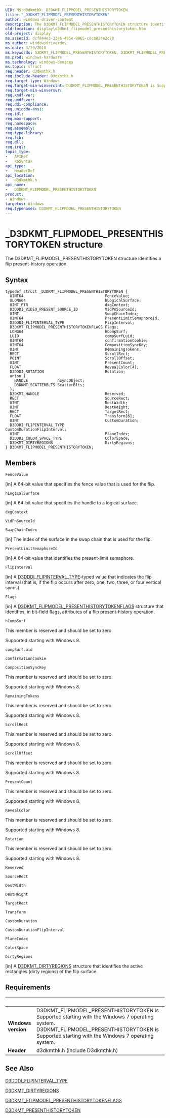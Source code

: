 ```yaml
---
UID: NS:d3dkmthk._D3DKMT_FLIPMODEL_PRESENTHISTORYTOKEN
title: "_D3DKMT_FLIPMODEL_PRESENTHISTORYTOKEN"
author: windows-driver-content
description: The D3DKMT_FLIPMODEL_PRESENTHISTORYTOKEN structure identifies a flip present-history operation.
old-location: display\d3dkmt_flipmodel_presenthistorytoken.htm
old-project: display
ms.assetid: dcf844e3-3346-485e-8965-c8cb824e2c78
ms.author: windowsdriverdev
ms.date: 3/29/2018
ms.keywords: D3DKMT_FLIPMODEL_PRESENTHISTORYTOKEN, D3DKMT_FLIPMODEL_PRESENTHISTORYTOKEN structure [Display Devices], OpenGL_Structs_819c22ef-0bae-476a-9cbc-0169cd7fc82f.xml, _D3DKMT_FLIPMODEL_PRESENTHISTORYTOKEN, d3dkmthk/D3DKMT_FLIPMODEL_PRESENTHISTORYTOKEN, display.d3dkmt_flipmodel_presenthistorytoken
ms.prod: windows-hardware
ms.technology: windows-devices
ms.topic: struct
req.header: d3dkmthk.h
req.include-header: D3dkmthk.h
req.target-type: Windows
req.target-min-winverclnt: D3DKMT_FLIPMODEL_PRESENTHISTORYTOKEN is Supported starting with the Windows 7 operating system.
req.target-min-winversvr: 
req.kmdf-ver: 
req.umdf-ver: 
req.ddi-compliance: 
req.unicode-ansi: 
req.idl: 
req.max-support: 
req.namespace: 
req.assembly: 
req.type-library: 
req.lib: 
req.dll: 
req.irql: 
topic_type:
-	APIRef
-	kbSyntax
api_type:
-	HeaderDef
api_location:
-	d3dkmthk.h
api_name:
-	D3DKMT_FLIPMODEL_PRESENTHISTORYTOKEN
product:
- Windows
targetos: Windows
req.typenames: D3DKMT_FLIPMODEL_PRESENTHISTORYTOKEN
---
```


# _D3DKMT_FLIPMODEL_PRESENTHISTORYTOKEN structure
The D3DKMT_FLIPMODEL_PRESENTHISTORYTOKEN structure identifies a flip present-history operation.

## Syntax
```
typedef struct _D3DKMT_FLIPMODEL_PRESENTHISTORYTOKEN {
  UINT64                                    FenceValue;
  ULONG64                                   hLogicalSurface;
  UINT_PTR                                  dxgContext;
  D3DDDI_VIDEO_PRESENT_SOURCE_ID            VidPnSourceId;
  UINT                                      SwapChainIndex;
  UINT64                                    PresentLimitSemaphoreId;
  D3DDDI_FLIPINTERVAL_TYPE                  FlipInterval;
  D3DKMT_FLIPMODEL_PRESENTHISTORYTOKENFLAGS Flags;
  LONG64                                    hCompSurf;
  LUID                                      compSurfLuid;
  UINT64                                    confirmationCookie;
  UINT64                                    CompositionSyncKey;
  UINT                                      RemainingTokens;
  RECT                                      ScrollRect;
  POINT                                     ScrollOffset;
  UINT                                      PresentCount;
  FLOAT                                     RevealColor[4];
  D3DDDI_ROTATION                           Rotation;
  union {
    HANDLE             hSyncObject;
    D3DKMT_SCATTERBLTS ScatterBlts;
  };
  D3DKMT_HANDLE                             Reserved;
  RECT                                      SourceRect;
  UINT                                      DestWidth;
  UINT                                      DestHeight;
  RECT                                      TargetRect;
  FLOAT                                     Transform[6];
  UINT                                      CustomDuration;
  D3DDDI_FLIPINTERVAL_TYPE                  CustomDurationFlipInterval;
  UINT                                      PlaneIndex;
  D3DDDI_COLOR_SPACE_TYPE                   ColorSpace;
  D3DKMT_DIRTYREGIONS                       DirtyRegions;
} D3DKMT_FLIPMODEL_PRESENTHISTORYTOKEN;
```

## Members


`FenceValue`

[in] A 64-bit value that specifies the fence value that is used for the flip.

`hLogicalSurface`

[in] A 64-bit value that specifies the handle to a logical surface.

`dxgContext`



`VidPnSourceId`



`SwapChainIndex`

[in] The index of the surface in the swap chain that is used for the flip.

`PresentLimitSemaphoreId`

[in] A 64-bit value that identifies the present-limit semaphore.

`FlipInterval`

[in] A <a href="https://msdn.microsoft.com/library/windows/hardware/ff544549">D3DDDI_FLIPINTERVAL_TYPE</a>-typed value that indicates the flip interval (that is, if the flip occurs after zero, one, two, three, or four vertical syncs).

`Flags`

[in] A <a href="https://msdn.microsoft.com/library/windows/hardware/ff547991">D3DKMT_FLIPMODEL_PRESENTHISTORYTOKENFLAGS</a> structure that identifies, in bit-field flags, attributes of a flip present-history operation.

`hCompSurf`

This member is reserved and should be set to zero.

Supported starting with Windows 8.

`compSurfLuid`



`confirmationCookie`



`CompositionSyncKey`

This member is reserved and should be set to zero.

Supported starting with Windows 8.

`RemainingTokens`

This member is reserved and should be set to zero.

Supported starting with Windows 8.

`ScrollRect`

This member is reserved and should be set to zero.

Supported starting with Windows 8.

`ScrollOffset`

This member is reserved and should be set to zero.

Supported starting with Windows 8.

`PresentCount`

This member is reserved and should be set to zero.

Supported starting with Windows 8.

`RevealColor`

This member is reserved and should be set to zero.

Supported starting with Windows 8.

`Rotation`

This member is reserved and should be set to zero.

Supported starting with Windows 8.

`Reserved`



`SourceRect`



`DestWidth`



`DestHeight`



`TargetRect`



`Transform`



`CustomDuration`



`CustomDurationFlipInterval`



`PlaneIndex`



`ColorSpace`



`DirtyRegions`

[in] A <a href="https://msdn.microsoft.com/library/windows/hardware/ff547937">D3DKMT_DIRTYREGIONS</a> structure that identifies the active rectangles (dirty regions) of the flip surface.


## Requirements
| &nbsp; | &nbsp; |
| ---- |:---- |
| **Windows version** | D3DKMT_FLIPMODEL_PRESENTHISTORYTOKEN is Supported starting with the Windows 7 operating system. D3DKMT_FLIPMODEL_PRESENTHISTORYTOKEN is Supported starting with the Windows 7 operating system. |
| **Header** | d3dkmthk.h (include D3dkmthk.h) |

## See Also

<a href="https://msdn.microsoft.com/library/windows/hardware/ff544549">D3DDDI_FLIPINTERVAL_TYPE</a>



<a href="https://msdn.microsoft.com/library/windows/hardware/ff547937">D3DKMT_DIRTYREGIONS</a>



<a href="https://msdn.microsoft.com/library/windows/hardware/ff547991">D3DKMT_FLIPMODEL_PRESENTHISTORYTOKENFLAGS</a>



<a href="https://msdn.microsoft.com/library/windows/hardware/ff548188">D3DKMT_PRESENTHISTORYTOKEN</a>